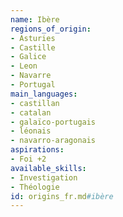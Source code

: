 ```yaml
---
name: Ibère
regions_of_origin:
- Asturies
- Castille
- Galice
- Leon
- Navarre
- Portugal
main_languages:
- castillan
- catalan
- galaïco-portugais
- léonais
- navarro-aragonais
aspirations:
- Foi +2
available_skills:
- Investigation
- Théologie
id: origins_fr.md#ibère
---
```


